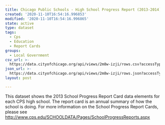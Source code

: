 ```yaml
---
title: Chicago Public Schools - High School Progress Report (2013-2014)
created: '2020-11-10T16:54:16.996853'
modified: '2020-11-10T16:54:16.996865'
state: active
type: dataset
tags:
  - Cps
  - Education
  - Report Cards
groups:
  - Local Government
csv_url: >-
  https://data.cityofchicago.org/api/views/2m8w-izji/rows.csv?accessType=DOWNLOAD
json_url: >-
  https://data.cityofchicago.org/api/views/2m8w-izji/rows.json?accessType=DOWNLOAD
layout: post

---
```

This dataset shows the 2013 School Progress Report Card data elements for each CPS high school. The report card is an annual summary of how the school is doing. For more information on the School Progress Report Cards, please see http://www.cps.edu/SCHOOLDATA/Pages/SchoolProgressReports.aspx
